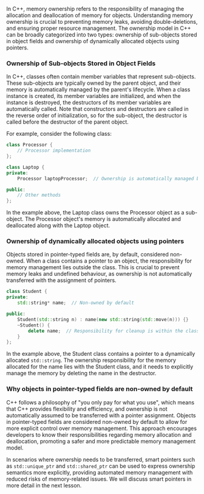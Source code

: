In C++, memory ownership refers to the responsibility of managing the allocation and deallocation of memory for objects. Understanding memory ownership is crucial to preventing memory leaks, avoiding double-deletions, and ensuring proper resource management. The ownership model in C++ can be broadly categorized into two types: ownership of sub-objects stored in object fields and ownership of dynamically allocated objects using pointers.

### Ownership of Sub-objects Stored in Object Fields

In C++, classes often contain member variables that represent sub-objects. These sub-objects are typically owned by the parent object, and their memory is automatically managed by the parent's lifecycle. When a class instance is created, its member variables are initialized, and when the instance is destroyed, the destructors of its member variables are automatically called. Note that constructors and destructors are called in the reverse order of initialization, so for the sub-object, the destructor is called before the destructor of the parent object.

For example, consider the following class:
```c++
class Processor {
    // Processor implementation
};

class Laptop {
private:
    Processor laptopProcessor;  // Ownership is automatically managed by Laptop

public:
    // Other methods
};
```

In the example above, the Laptop class owns the Processor object as a sub-object. The Processor object's memory is automatically allocated and deallocated along with the Laptop object.

### Ownership of dynamically allocated objects using pointers

Objects stored in pointer-typed fields are, by default, considered non-owned. When a class contains a pointer to an object, the responsibility for memory management lies outside the class. This is crucial to prevent memory leaks and undefined behaviour, as ownership is not automatically transferred with the assignment of pointers.

```c++
class Student {
private:
    std::string* name;  // Non-owned by default

public:
    Student(std::string n) : name(new std::string(std::move(n))) {}
    ~Student() {
        delete name;  // Responsibility for cleanup is within the class
    }
};

```

In the example above, the Student class contains a pointer to a dynamically allocated `std::string`. The ownership responsibility for the memory allocated for the name lies with the Student class, and it needs to explicitly manage the memory by deleting the name in the destructor.

### Why objects in pointer-typed fields are non-owned by default

C++ follows a philosophy of "you only pay for what you use", which means that C++ provides flexibility and efficiency, and ownership is not automatically assumed to be transferred with a pointer assignment. Objects in pointer-typed fields are considered non-owned by default to allow for more explicit control over memory management. This approach encourages developers to know their responsibilities regarding memory allocation and deallocation, promoting a safer and more predictable memory management model.

In scenarios where ownership needs to be transferred, smart pointers such as `std::unique_ptr` and `std::shared_ptr` can be used to express ownership semantics more explicitly, providing automated memory management with reduced risks of memory-related issues. We will discuss smart pointers in more detail in the next lesson.